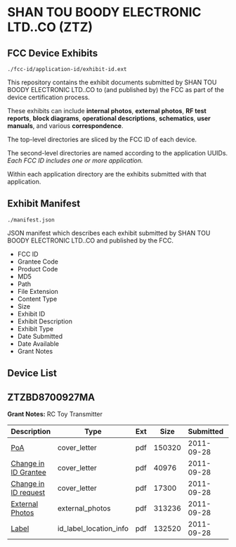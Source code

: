 # SHAN TOU BOODY ELECTRONIC LTD..CO (ZTZ)
## FCC Device Exhibits

```
./fcc-id/application-id/exhibit-id.ext
```

This repository contains the exhibit documents submitted by SHAN TOU BOODY ELECTRONIC LTD..CO to (and published by) the FCC as part of the device certification process.

These exhibits can include **internal photos**, **external photos**, **RF test reports**, **block diagrams**, **operational descriptions**, **schematics**, **user manuals**, and various **correspondence**.

The top-level directories are sliced by the FCC ID of each device.

The second-level directories are named according to the application UUIDs. *Each FCC ID includes one or more application.*

Within each application directory are the exhibits submitted with that application. 

## Exhibit Manifest

```
./manifest.json
```

JSON manifest which describes each exhibit submitted by SHAN TOU BOODY ELECTRONIC LTD..CO and published by the FCC.

- FCC ID
- Grantee Code
- Product Code
- MD5
- Path
- File Extension
- Content Type
- Size
- Exhibit ID
- Exhibit Description
- Exhibit Type
- Date Submitted
- Date Available
- Grant Notes

## Device List
## ZTZBD8700927MA
**Grant Notes:** RC Toy Transmitter

| Description | Type | Ext | Size | Submitted | Available |
| ----------- | ---- | --- | ---- | --------- | --------- |
| [PoA](ZTZBD8700927MA/13eab316415dcac556514375294fe13a/1550999.pdf) | cover_letter | pdf | 150320 | 2011-09-28 | 2011-09-28 |
| [Change in ID Grantee](ZTZBD8700927MA/13eab316415dcac556514375294fe13a/1551001.pdf) | cover_letter | pdf | 40976 | 2011-09-28 | 2011-09-28 |
| [Change in ID request](ZTZBD8700927MA/13eab316415dcac556514375294fe13a/1551002.pdf) | cover_letter | pdf | 17300 | 2011-09-28 | 2011-09-28 |
| [External Photos](ZTZBD8700927MA/13eab316415dcac556514375294fe13a/1551000.pdf) | external_photos | pdf | 313236 | 2011-09-28 | 2011-09-28 |
| [Label](ZTZBD8700927MA/13eab316415dcac556514375294fe13a/1551003.pdf) | id_label_location_info | pdf | 132520 | 2011-09-28 | 2011-09-28 |
